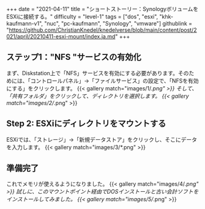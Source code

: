 +++
date = "2021-04-11"
title = "ショートストーリー：SynologyボリュームをESXiに接続する。"
difficulty = "level-1"
tags = ["dos", "esxi", "khk-kaufmann-v1", "nuc", "pc-kaufmann", "Synology", "vmware"]
githublink = "https://github.com/ChristianKnedel/knedelverse/blob/main/content/post/2021/april/20210411-esxi-mount/index.ja.md"
+++

## ステップ1："NFS "サービスの有効化
まず、Diskstation上で「NFS」サービスを有効にする必要があります。そのためには、「コントロールパネル」→「ファイルサービス」の設定で、「NFSを有効にする」をクリックします。
{{< gallery match="images/1/*.png" >}}
そして、「共有フォルダ」をクリックして、ディレクトリを選択します。
{{< gallery match="images/2/*.png" >}}

## Step 2: ESXiにディレクトリをマウントする
ESXiでは、「ストレージ」→「新規データストア」をクリックし、そこにデータを入力します。
{{< gallery match="images/3/*.png" >}}

## 準備完了
これでメモリが使えるようになりました。
{{< gallery match="images/4/*.png" >}}
試しに、このマウントポイント経由でDOSインストールと古い会計ソフトをインストールしてみました。
{{< gallery match="images/5/*.png" >}}
